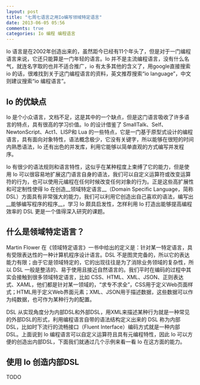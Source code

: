 ```yaml
---
layout: post
title: "七周七语言之用Io编写领域特定语言"
date: 2013-06-05 05:56
comments: true
categories: Io 编程 编程语言
---
```


Io 语言是在2002年创造出来的，虽然距今已经有11个年头了，但是对于一门编程语言来说，它还只能算是一门年轻的语言。Io 并不是主流编程语言，没有什么名气，就连名字取的也并不适合推广，io 有太多其他的含义了，用google直接搜索 io 的话，很难找到关于这门编程语言的资料，英文推荐搜索“io language”，中文则建议搜索“io 编程语言”。

## Io 的优缺点

Io 是个小众语言，文档不足，这是其中的一个缺点，但是这门语言吸收了许多语言的特点，具有很高的学习价值。Io 的设计借鉴了 SmallTalk、Self、NewtonScript、Act1、LISP和 Lua 的一些特点，它是一门基于原型式设计的编程语言，具有面向对象特性，语法概念极少，它没有关键字，所以能够在很短的时间内熟悉语法，Io 还有出色的并发库，利用它能够以简单直观的方式编写并发程序。

Io 有很少的语法规则和语言特性，这似乎在某种程度上束缚了它的能力，但是使用 Io 可以很容易地扩展这门语言自身的语法，我们可以自定义运算符或改变运算符的行为，也可以使用元编程在任何时候改变任何对象的行为。正是这些高扩展性和可定制性使得 Io 在创造__领域特定语言__（Domain Specific Language，简称DSL）方面具有非常强大的能力，我们可以利用它创造出自己喜欢的语法，编写出__能够编写程序的程序__，学习 Io 颇具启发性，怎样利用 Io 打造出能够提高编程效率的 DSL 更是一个值得深入研究的课题。

## 什么是领域特定语言？

Martin Flower 在《领域特定语言》一书中给出的定义是：针对某一特定语言，具有受限表达性的一种计算机程序设计语言。DSL 不是图灵完备的，所以它的表达能力有限；由于它是领域特定的，它的出现往往是为了消除业务领域的复杂性，所以 DSL 一般是整洁的、易于使用且接近自然语言的。我们平时在编码的过程中其实会接触到很多领域特定语言，比如 CSS、HTML、XML、JSON、正则表达式、XAML，他们都是针对某一领域的，“求专不求全”，CSS用于定义Web页面样式；HTML用于定义Web界面元素；XML、JSON用于描述数据，这些数据可以作为纯数据，也可作为某种行为的配置。

DSL 从实现角度分为内部DSL和外部DSL，用XML来描述某种行为就是一种常见的外部DSL的形式，利用编程语言自带的语法结构定义出来的 DSL 称为内部DSL，比如时下流行的流畅接口（Fluent Interface）编码方式就是一种内部DSL。上面说到 Io 编程语言可以自定义运算符且具有元编程特性，因此 Io 可以方便的创造出内部DSL，下面我们就通过几个示例来看一看 Io 在这方面的能力。

## 使用 Io 创造内部DSL

TODO
